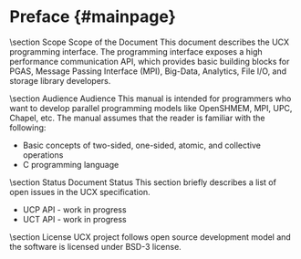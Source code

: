 Preface   {#mainpage}
=======

\section Scope Scope of the Document
This document describes the UCX programming
interface.  The programming interface exposes a high performance
communication API, which provides basic building blocks for PGAS, Message
Passing Interface (MPI), Big-Data, Analytics, File I/O, and storage library developers.

\section Audience Audience
This manual is intended for programmers who want to
develop parallel programming models like OpenSHMEM, MPI, UPC, Chapel, etc.
The manual assumes that the reader is familiar with the following:
+ Basic concepts of two-sided, one-sided, atomic, and collective operations
+ C programming language

\section Status Document Status
This section briefly describes a list of open
issues in the UCX specification.
+ UCP API - work in progress
+ UCT API - work in progress

\section License
UCX project follows open source development model and the software is
licensed under BSD-3 license.
